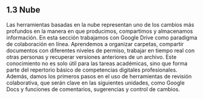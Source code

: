 ## 1.3 Nube

Las herramientas basadas en la nube representan uno de los cambios más profundos en la manera en que producimos, compartimos y almacenamos información. En esta sección trabajamos con Google Drive como paradigma de colaboración en línea. Aprendemos a organizar carpetas, compartir documentos con diferentes niveles de permiso, trabajar en tiempo real con otras personas y recuperar versiones anteriores de un archivo. Este conocimiento no es solo útil para las tareas académicas, sino que forma parte del repertorio básico de competencias digitales profesionales. Además, damos los primeros pasos en el uso de herramientas de revisión colaborativa, que serán clave en las siguientes unidades, como Google Docs y funciones de comentarios, sugerencias y control de cambios.

